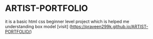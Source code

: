 # ARTIST-PORTFOLIO
it is a basic html css beginner level project which is helped me understanding box model
[visit] (https://praveen299k.github.io/ARTIST-PORTFOLIO/)
